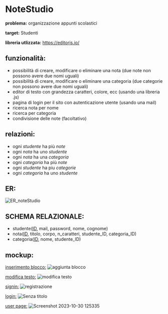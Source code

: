 # NoteStudio
**problema:**
organizzazione appunti scolastici

**target:**
Studenti

**libreria utlizzata:**
https://editorjs.io/

## funzionalità:
 - possibilità di creare, modificare o eliminare una nota (due note non possono avere due nomi uguali)
 - possibilità di creare, modificare o eliminare una categoria (due categorie non possono avere due nomi uguali)
 - editor di testo con grandezza caratteri, colore, ecc (usando una libreria .js)
 - pagina di login per il sito con autenticazione utente (usando una mail)
 - ricerca nota per nome
 - ricerca per categoria
 - condivisione delle note (facoltativo)


## relazioni:
- ogni *studente* ha più *note*
- ogni *nota* ha uno *studente*
- ogni *nota* ha una *categoria*
- ogni *categoria* ha più *note*
- ogni *studente* ha piu *categorie*
- ogni *categoria* ha uno *studente*

## ER:

![ER_noteStudio](https://github.com/Gavoci/NoteStudio/assets/101709194/bf050b62-7db3-4407-9899-53589562c3ce)


## SCHEMA RELAZIONALE:
- studente(<ins>ID</ins>, mail, password, nome, cognome)
- nota(<ins>ID</ins>, titolo, corpo, n_caratteri, studente_ID, categoria_ID)
- categoria(<ins>ID</ins>, nome, studente_ID)


## mockup:

<ins>inserimento blocco:</ins>
![aggiunta blocco](https://github.com/Gavoci/NoteStudio/assets/101709194/35ca61db-8d24-4bb9-b479-c7d5aafe7dc7)


<ins>modifica testo:</ins>
![modifica testo](https://github.com/Gavoci/NoteStudio/assets/101709194/f9cb6048-932b-40e2-b421-db9c536c7b50)


<ins>signin:</ins>
![registrazione](https://github.com/Gavoci/NoteStudio/assets/101709194/323ee2a5-4133-48c3-9a53-00fb99d4c304)


<ins>login:</ins>
![Senza titolo](https://github.com/Gavoci/NoteStudio/assets/101709194/7e28dd47-d370-45a8-bfc9-a22a7ff2064c)


<ins>user page:</ins>
![Screenshot 2023-10-30 125335](https://github.com/Gavoci/NoteStudio/assets/101709194/6f2acb31-3618-400e-aac3-d34d24661cc6)




